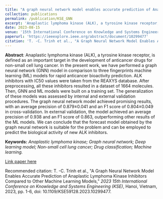 ```yaml
---
title: "A graph neural network model enables accurate prediction of Anaplastic lymphoma kinase inhibitors compared to other machine learning models"
collection: publications
permalink: /publication/KSE_GNN
excerpt: 'Anaplastic lymphoma kinase (ALK), a tyrosine kinase receptor, is defined as an important target in the development of anticancer drugs for non-small cell lung cancer...'
date: 2023-08-15
venue: '15th International Conference on Knowledge and Systems Engineering (KSE)'
paperurl: 'https://ieeexplore.ieee.org/abstract/document/10299477'
citation: 'T. -C. Trinh et al., "A Graph Neural Network Model Enables Accurate Prediction of Anaplastic Lymphoma Kinase Inhibitors Compared to Other Machine Learning Models," 2023 15th International Conference on Knowledge and Systems Engineering (KSE), Hanoi, Vietnam, 2023, pp. 1-6, doi: 10.1109/KSE59128.2023.10299477.'
---
```



**Abstract**: 
Anaplastic lymphoma kinase (ALK), a tyrosine kinase receptor, is defined as an important target in the development of anticancer drugs for non-small cell lung cancer. In the present work, we have performed a graph neural network (GNN) model in comparison to three fingerprints machine learning (ML) models for rapid anticancer bioactivity prediction. ALK inhibitors with IC50 values were taken from the REAXYS database. After preprocessing, all these inhibitors resulted in a dataset of 1664 molecules. Then, GNN and ML models were built on a training set. The generalization of these models was assessed by internal and external validation procedures. The graph neural network model achieved promising results, with an average precision of 0.879±0.041 and an F1 score of 0.804±0.049 in cross-validation. In external validation, the model achieved an average precision of 0.938 and an F1 score of 0.863, outperforming other results of the ML models. We can conclude that the forecast model obtained by the graph neural network is suitable for the problem and can be employed to predict the biological activity of new ALK inhibitors.

**Keywords:** *Anaplastic lymphoma kinase; Graph neural network; Deep learning model; Non-small cell lung cancer; Drug classification; Machine learning.*

[Link paper here](https://ieeexplore.ieee.org/abstract/document/10299477)

Recommended citation: T. -C. Trinh et al., "A Graph Neural Network Model Enables Accurate Prediction of Anaplastic Lymphoma Kinase Inhibitors Compared to Other Machine Learning Models," *2023 15th International Conference on Knowledge and Systems Engineering (KSE)*, Hanoi, Vietnam, 2023, pp. 1-6, doi: 10.1109/KSE59128.2023.10299477.




